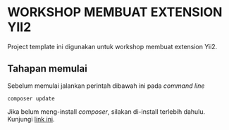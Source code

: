# WORKSHOP MEMBUAT EXTENSION YII2

Project template ini digunakan untuk workshop membuat extension Yii2.

## Tahapan memulai

Sebelum memulai jalankan perintah dibawah ini pada *command line*

```
composer update
```

Jika belum meng-install *composer*, silakan di-install terlebih dahulu. Kunjungi [link ini](https://getcomposer.org/doc/00-intro.md#installation-windows).
